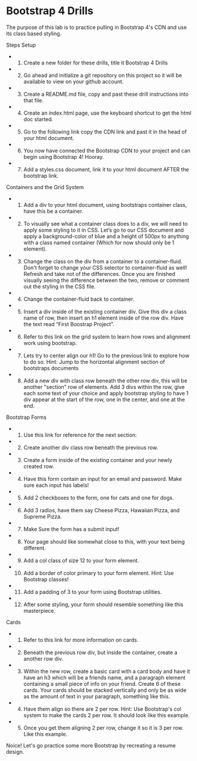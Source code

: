 # Bootstrap 4 Drills

The purpose of this lab is to practice pulling in Bootstrap 4's CDN and use its class based styling.

Steps
Setup
* 1. Create a new folder for these drills, title it Bootstrap 4 Drills
* 2. Go ahead and initialize a git repository on this project so it will be available to view on your github account.
* 3. Create a README.md file, copy and past these drill instructions into that file.
* 4. Create an index.html page, use the keyboard shortcut to get the html doc started.
* 5. Go to the following link copy the CDN link and past it in the head of your html document.
* 6. You now have connected the Bootstrap CDN to your project and can begin using Bootstrap 4! Hooray.
* 7. Add a styles.css document, link it to your html document AFTER the bootstrap link.

Containers and the Grid System
* 1. Add a div to your html document, using bootstraps container class, have this be a container.
* 2. To visually see what a container class does to a div, we will need to apply some styling to it in CSS. Let’s go to our CSS document and apply a background-color of blue and a height of 500px to anything with a class named container (Which for now should only be 1 element).
* 3. Change the class on the div from a container to a container-fluid. Don't forget to change your CSS selector to container-fluid as well! Refresh and take not of the differences. Once you are finished visually seeing the difference between the two, remove or comment out the styling in the CSS file.
* 4. Change the container-fluid back to container.
* 5. Insert a div inside of the existing container div. Give this div a class name of row, then insert an h1 element inside of the row div. Have the text read “First Boostrap Project”.
* 6. Refer to this link on the grid system to learn how rows and alignment work using bootstrap.
* 7. Lets try to center align our h1! Go to the previous link to explore how to do so.
Hint: Jump to the horizontal alignment section of bootstraps documents
* 8. Add a new div with class row beneath the other row div, this will be another "section" row of elements. Add 3 divs within the row, give each some text of your choice and apply bootstrap styling to have 1 div appear at the start of the row, one in the center, and one at the end.

Bootstrap Forms
* 1. Use this link for reference for the next section:
* 2. Create another div class row beneath the previous row.
* 3. Create a form inside of the existing container and your newly created row.
* 4. Have this form contain an input for an email and password. Make sure each input has labels!
* 5. Add 2 checkboxes to the form, one for cats and one for dogs.
* 6. Add 3 radios, have them say Cheese Pizza, Hawaiian Pizza, and Supreme Pizza.
* 7. Make Sure the form has a submit input!
* 8. Your page should like somewhat close to this, with your text being different.
* 9. Add a col class of size 12 to your form element.
* 10. Add a border of color primary to your form element.
Hint: Use Bootstrap classes!
* 11. Add a padding of 3 to your form using Bootstrap utilities.
* 12. After some styling, your form should resemble something like this masterpiece.

Cards
* 1. Refer to this link for more information on cards.
* 2. Beneath the previous row div, but inside the container, create a another row div.
* 3. Within the new row, create a basic card with a card body and have it have an h3 which will be a friends name, and a paragraph element containing a small piece of info on your friend. Create 6 of these cards.
Your cards should be stacked vertically and only be as wide as the amount of text in your paragraph, something like this.
* 4. Have them align so there are 2 per row.
Hint: Use Bootstrap's col system to make the cards 2 per row.
It should look like this example.
* 5. Once you get them aligning 2 per row, change it so it is 3 per row.
Like this example.

Noice! Let's go practice some more Bootstrap by recreating a resume design.